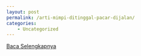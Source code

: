 ```yaml
---
layout: post
permalink: /arti-mimpi-ditinggal-pacar-dijalan/
categories:
    - Uncategorized
---
```


[Baca Selengkapnya](/10)